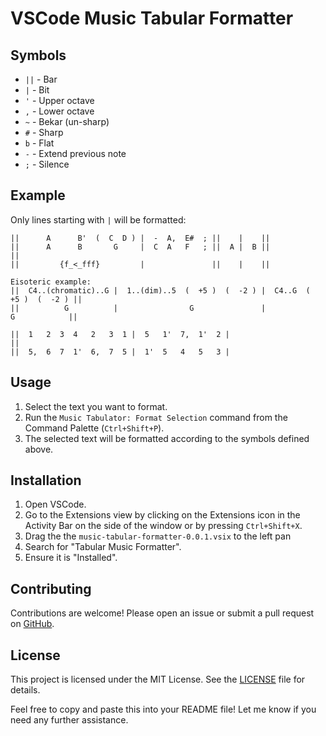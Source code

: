 # VSCode Music Tabular Formatter

## Symbols

- `||` - Bar
- `|` - Bit
- `'` - Upper octave
- `,` - Lower octave
- `~` - Bekar (un-sharp)
- `#` - Sharp
- `b` - Flat
- `-` - Extend previous note
- `;` - Silence

## Example

Only lines starting with `|` will be formatted:

```text
||      A      B'  (  C  D ) |  -  A,  E#  ; ||    |    ||
||      A      B       G     |  C  A   F   ; ||  A |  B ||
||
||         {f_<_fff}         |               ||    |    ||

Eisoteric example:
||  C4..(chromatic)..G |  1..(dim)..5  (  +5 )  (  -2 ) |  C4..G  (  +5 )  (  -2 ) ||
||          G          |                G               |             G            ||

||  1   2  3  4   2   3  1 |  5   1'  7,  1'  2 |
||
||  5,  6  7  1'  6,  7  5 |  1'  5   4   5   3 |
```

## Usage

1. Select the text you want to format.
2. Run the `Music Tabulator: Format Selection` command from the Command Palette (`Ctrl+Shift+P`).
3. The selected text will be formatted according to the symbols defined above.

## Installation

1. Open VSCode.
2. Go to the Extensions view by clicking on the Extensions icon in the Activity Bar on the side of the window or by pressing `Ctrl+Shift+X`.
2. Drag the the `music-tabular-formatter-0.0.1.vsix` to the left pan
3. Search for "Tabular Music Formatter".
4. Ensure it is "Installed".

## Contributing

Contributions are welcome! Please open an issue or submit a pull request on [GitHub](https://github.com/shemeshg/music-tabular-formatter).

## License

This project is licensed under the MIT License. See the [LICENSE](https://github.com/shemeshg/music-tabular-formatter/blob/main/LICENSE) file for details.


Feel free to copy and paste this into your README file! Let me know if you need any further assistance.